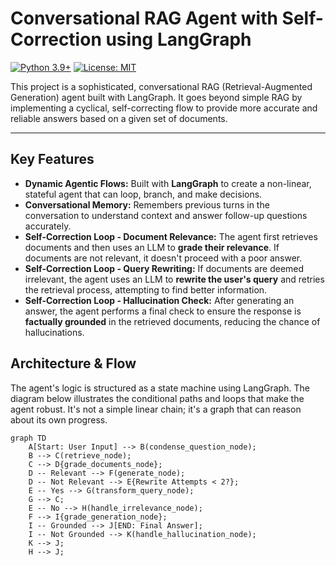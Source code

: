 # Conversational RAG Agent with Self-Correction using LangGraph

[![Python 3.9+](https://img.shields.io/badge/python-3.9+-blue.svg)](https://www.python.org/downloads/)
[![License: MIT](https://img.shields.io/badge/License-MIT-yellow.svg)](https://opensource.org/licenses/MIT)

This project is a sophisticated, conversational RAG (Retrieval-Augmented Generation) agent built with LangGraph. It goes beyond simple RAG by implementing a cyclical, self-correcting flow to provide more accurate and reliable answers based on a given set of documents.

---

## Key Features

-   **Dynamic Agentic Flows:** Built with **LangGraph** to create a non-linear, stateful agent that can loop, branch, and make decisions.
-   **Conversational Memory:** Remembers previous turns in the conversation to understand context and answer follow-up questions accurately.
-   **Self-Correction Loop - Document Relevance:** The agent first retrieves documents and then uses an LLM to **grade their relevance**. If documents are not relevant, it doesn't proceed with a poor answer.
-   **Self-Correction Loop - Query Rewriting:** If documents are deemed irrelevant, the agent uses an LLM to **rewrite the user's query** and retries the retrieval process, attempting to find better information.
-   **Self-Correction Loop - Hallucination Check:** After generating an answer, the agent performs a final check to ensure the response is **factually grounded** in the retrieved documents, reducing the chance of hallucinations.

## Architecture & Flow

The agent's logic is structured as a state machine using LangGraph. The diagram below illustrates the conditional paths and loops that make the agent robust. It's not a simple linear chain; it's a graph that can reason about its own progress.

```mermaid
graph TD
    A[Start: User Input] --> B(condense_question_node);
    B --> C(retrieve_node);
    C --> D{grade_documents_node};
    D -- Relevant --> F(generate_node);
    D -- Not Relevant --> E{Rewrite Attempts < 2?};
    E -- Yes --> G(transform_query_node);
    G --> C;
    E -- No --> H(handle_irrelevance_node);
    F --> I{grade_generation_node};
    I -- Grounded --> J[END: Final Answer];
    I -- Not Grounded --> K(handle_hallucination_node);
    K --> J;
    H --> J;
